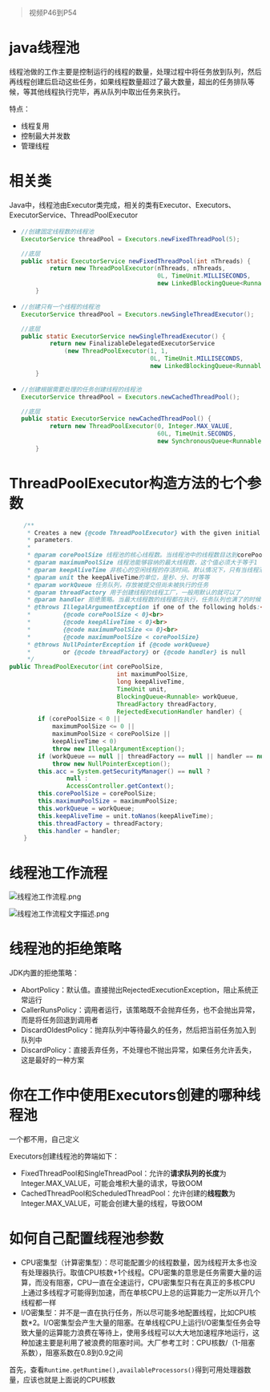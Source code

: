 > 视频P46到P54

# java线程池

线程池做的工作主要是控制运行的线程的数量，处理过程中将任务放到队列，然后再线程创建后启动这些任务，如果线程数量超过了最大数量，超出的任务排队等候，等其他线程执行完毕，再从队列中取出任务来执行。

特点：

- 线程复用
- 控制最大并发数
- 管理线程

# 相关类

Java中，线程池由Executor类完成，相关的类有Executor、Executors、ExecutorService、ThreadPoolExecutor

- ```java
  //创建固定线程数的线程池
  ExecutorService threadPool = Executors.newFixedThreadPool(5);
  
  //底层
  public static ExecutorService newFixedThreadPool(int nThreads) {
          return new ThreadPoolExecutor(nThreads, nThreads,
                                        0L, TimeUnit.MILLISECONDS,
                                        new LinkedBlockingQueue<Runnable>());
      }
  ```

- ```java
  //创建只有一个线程的线程池
  ExecutorService threadPool = Executors.newSingleThreadExecutor();
  
  //底层
  public static ExecutorService newSingleThreadExecutor() {
          return new FinalizableDelegatedExecutorService
              (new ThreadPoolExecutor(1, 1,
                                      0L, TimeUnit.MILLISECONDS,
                                      new LinkedBlockingQueue<Runnable>()));
      }
  ```

- ```java
  //创建根据需要处理的任务创建线程的线程池
  ExecutorService threadPool = Executors.newCachedThreadPool();
  
  //底层
  public static ExecutorService newCachedThreadPool() {
          return new ThreadPoolExecutor(0, Integer.MAX_VALUE,
                                        60L, TimeUnit.SECONDS,
                                        new SynchronousQueue<Runnable>());
      }
  ```

# ThreadPoolExecutor构造方法的七个参数

```java
	/**
     * Creates a new {@code ThreadPoolExecutor} with the given initial
     * parameters.
     *
     * @param corePoolSize 线程池的核心线程数。当线程池中的线程数目达到corePoolSize时，新的任务会被放到缓存队列当中
     * @param maximumPoolSize 线程池能够容纳的最大线程数，这个值必须大于等于1
     * @param keepAliveTime 非核心的空闲线程的存活时间。默认情况下，只有当线程池中的线程数大于corePoolSize时，keepAliveTime才会起作用。
     * @param unit the keepAliveTime的单位，是秒、分、时等等
     * @param workQueue 任务队列，存放被提交但尚未被执行的任务
     * @param threadFactory 用于创建线程的线程工厂，一般用默认的就可以了
     * @param handler 拒绝策略。当最大线程数的线程都在执行，任务队列也满了的时候，新提交任务就会触发拒绝策略，根据具体的拒绝策略来处理多的任务
     * @throws IllegalArgumentException if one of the following holds:<br>
     *         {@code corePoolSize < 0}<br>
     *         {@code keepAliveTime < 0}<br>
     *         {@code maximumPoolSize <= 0}<br>
     *         {@code maximumPoolSize < corePoolSize}
     * @throws NullPointerException if {@code workQueue}
     *         or {@code threadFactory} or {@code handler} is null
     */
public ThreadPoolExecutor(int corePoolSize,
                              int maximumPoolSize,
                              long keepAliveTime,
                              TimeUnit unit,
                              BlockingQueue<Runnable> workQueue,
                              ThreadFactory threadFactory,
                              RejectedExecutionHandler handler) {
        if (corePoolSize < 0 ||
            maximumPoolSize <= 0 ||
            maximumPoolSize < corePoolSize ||
            keepAliveTime < 0)
            throw new IllegalArgumentException();
        if (workQueue == null || threadFactory == null || handler == null)
            throw new NullPointerException();
        this.acc = System.getSecurityManager() == null ?
                null :
                AccessController.getContext();
        this.corePoolSize = corePoolSize;
        this.maximumPoolSize = maximumPoolSize;
        this.workQueue = workQueue;
        this.keepAliveTime = unit.toNanos(keepAliveTime);
        this.threadFactory = threadFactory;
        this.handler = handler;
    }
```

# 线程池工作流程

![线程池工作流程.png](http://ww1.sinaimg.cn/large/005IGVTXly1gbwvh1pa3nj31hc0u0tug.jpg)

![线程池工作流程文字描述.png](http://ww1.sinaimg.cn/large/005IGVTXly1gbwvr1ihidj31hc0u07wh.jpg)

# 线程池的拒绝策略

JDK内置的拒绝策略：

- AbortPolicy：默认值。直接抛出RejectedExecutionException，阻止系统正常运行
- CallerRunsPolicy：调用者运行，该策略既不会抛弃任务，也不会抛出异常，而是将任务回退到调用者
- DiscardOldestPolicy：抛弃队列中等待最久的任务，然后把当前任务加入到队列中
- DiscardPolicy：直接丢弃任务，不处理也不抛出异常，如果任务允许丢失，这是最好的一种方案

# 你在工作中使用Executors创建的哪种线程池

一个都不用，自己定义

Executors创建线程池的弊端如下：

- FixedThreadPool和SingleThreadPool：允许的**请求队列的长度**为Integer.MAX_VALUE，可能会堆积大量的请求，导致OOM
- CachedThreadPool和ScheduledThreadPool：允许创建的**线程数**为Integer.MAX_VALUE，可能会创建大量的线程，导致OOM

# 如何自己配置线程池参数

- CPU密集型（计算密集型）：尽可能配置少的线程数量，因为线程开太多也没有处理器执行。取值CPU核数+1个线程。CPU密集的意思是任务需要大量的运算，而没有阻塞，CPU一直在全速运行，CPU密集型只有在真正的多核CPU上通过多线程才可能得到加速，而在单核CPU上总的运算能力一定所以开几个线程都一样
- I/O密集型：并不是一直在执行任务，所以尽可能多地配置线程，比如CPU核数*2。I/O密集型会产生大量的阻塞。在单线程CPU上运行I/O密集型任务会导致大量的运算能力浪费在等待上，使用多线程可以大大地加速程序地运行，这种加速主要是利用了被浪费的阻塞时间。大厂参考工时：CPU核数/（1-阻塞系数），阻塞系数在0.8到0.9之间

首先，查看`Runtime.getRuntime(),availableProcessors()`得到可用处理器数量，应该也就是上面说的CPU核数